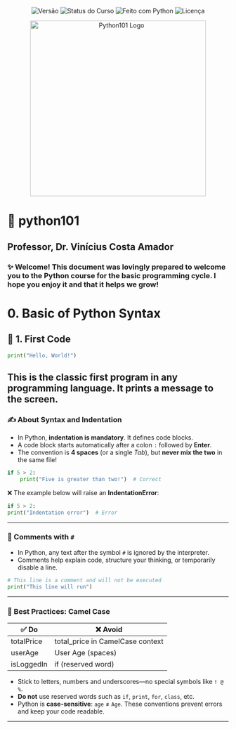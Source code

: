 <p align="center">
  <img src="https://img.shields.io/badge/versão-1.0-blue" alt="Versão">
  <img src="https://img.shields.io/badge/status-em%20desenvolvimento-yellow" alt="Status do Curso">
  <img src="https://img.shields.io/badge/feito%20com-Python%203.x-blue?logo=python&logoColor=white" alt="Feito com Python">
  <img src="https://img.shields.io/badge/licença-MIT-green" alt="Licença">
</p>

<p align="center">
  <img src="assets/banner_python101.png" width="400" alt="Python101 Logo">
</p>

# 🐍 python101
## Professor, Dr. Vinícius Costa Amador 
### ✨ Welcome! This document was lovingly prepared to welcome you to the Python course for the basic programming cycle. I hope you enjoy it and that it helps we grow! 
# 0. **Basic of Python Syntax**

## 🐍 1. First Code
```python
print("Hello, World!")
```
This is the classic first program in any programming language. It prints a message to the screen.
---
### ✍️ About Syntax and Indentation
- In Python, **indentation is mandatory**. It defines code blocks.
- A code block starts automatically after a colon `:` followed by **Enter**.
- The convention is **4 spaces** (or a single *Tab*), but **never mix the two** in the same file!
```python
if 5 > 2:
    print("Five is greater than two!")  # Correct
```
❌ The example below will raise an **IndentationError**:
```python
if 5 > 2:
print("Indentation error")  # Error
```
---
### 💬 Comments with `#`
- In Python, any text after the symbol `#` is ignored by the interpreter.
- Comments help explain code, structure your thinking, or temporarily disable a line.
```python
# This line is a comment and will not be executed
print("This line will run")
```
---
### 🎯 Best Practices: Camel Case
| ✅ Do        | ❌ Avoid                        |
|--------------|--------------------------------|
| totalPrice   | total_price in CamelCase context|
| userAge      | User Age (spaces)              |
| isLoggedIn   | if (reserved word)             |
- Stick to letters, numbers and underscores—no special symbols like `! @ %`.
- **Do not** use reserved words such as `if`, `print`, `for`, `class`, etc.
- Python is **case-sensitive**: `age` ≠ `Age`.
These conventions prevent errors and keep your code readable.
---
